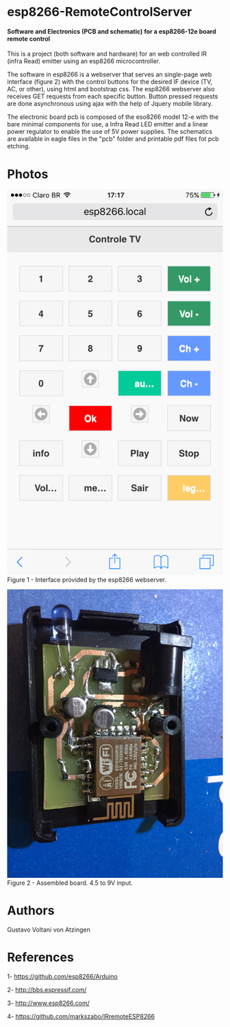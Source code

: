 # esp8266-RemoteControlServer

#### Software and Electronics (PCB and schematic) for a esp8266-12e board remote control

This is a project (both software and hardware) for an web controlled IR (infra Read) emitter using an esp8266 microcontroller.

The software in esp8266 is a webserver that serves an single-page web interface (figure 2) with the control buttons for the desired IF device (TV, AC, or other), using html and bootstrap css. The esp8266 webserver also receives GET requests from each specific button. Button pressed requests are done asynchronous using ajax with the help of Jquery mobile library.

The electronic board pcb is composed of the eso8266 model 12-e with the bare minimal components for use, a Infra Read LED emitter and a linear power regulator to enable the use of 5V power supplies. The schematics are available in eagle files in the "pcb" folder and printable pdf files fot pcb etching.

Photos
=========

![alt tag](https://github.com/Atzingen/esp8266-RemoteControlServer/blob/master/fotos/interface.png)
Figure 1 - Interface provided by the esp8266 webserver.

![alt tag](https://github.com/Atzingen/esp8266-RemoteControlServer/blob/master/fotos/placa03.jpg)
Figure 2 - Assembled board. 4.5 to 9V input.

Authors
=========

Gustavo Voltani von Atzingen

References
=========

1- https://github.com/esp8266/Arduino

2- http://bbs.espressif.com/

3- http://www.esp8266.com/

4- https://github.com/markszabo/IRremoteESP8266
